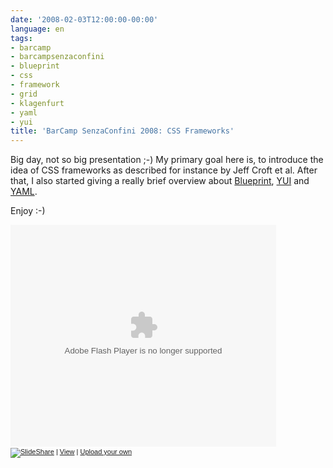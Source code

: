 ```yaml
---
date: '2008-02-03T12:00:00-00:00'
language: en
tags:
- barcamp
- barcampsenzaconfini
- blueprint
- css
- framework
- grid
- klagenfurt
- yaml
- yui
title: 'BarCamp SenzaConfini 2008: CSS Frameworks'
---
```



Big day, not so big presentation ;-) My primary goal here is, to introduce the idea of CSS frameworks as described for instance by Jeff Croft et al. After that, I also started giving a really brief overview about [Blueprint](http://code.google.com/p/blueprintcss/), [YUI](http://developer.yahoo.com/yui/) and [YAML](http://www.yaml.de).

Enjoy :-)

<div style="width:425px;text-align:left" id="__ss_250915"><object style="margin:0px" width="425" height="355"><param name="movie" value="http://static.slideshare.net/swf/ssplayer2.swf?doc=css-frameworks-1202042018973913-4"/><param name="allowFullScreen" value="true"/><param name="allowScriptAccess" value="always"/><embed src="http://static.slideshare.net/swf/ssplayer2.swf?doc=css-frameworks-1202042018973913-4" type="application/x-shockwave-flash" allowscriptaccess="always" allowfullscreen="true" width="425" height="355"></embed></object><div style="font-size:11px;font-family:tahoma,arial;height:26px;padding-top:2px;"><a href="http://www.slideshare.net/?src=embed"><img src="http://static.slideshare.net/swf/logo_embd.png" style="border:0px none;margin-bottom:-5px" alt="SlideShare"/></a> | <a href="http://www.slideshare.net/zerok/css-frameworks?src=embed" title="View 'CSS Frameworks' on SlideShare">View</a> | <a href="http://www.slideshare.net/upload?src=embed">Upload your own</a></div></div>